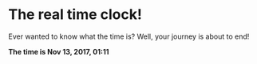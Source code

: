 # The real time clock!

Ever wanted to know what the time is? Well, your journey is about to end!

**The time is Nov 13, 2017, 01:11**